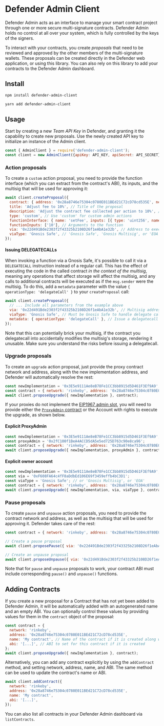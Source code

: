 # Defender Admin Client

Defender Admin acts as an interface to manage your smart contract project through one or more secure multi-signature contracts. Defender Admin holds no control at all over your system, which is fully controlled by the keys of the signers.

To interact with your contracts, you create _proposals_ that need to be reviewed and approved by the other members of the multi-signature wallets. These proposals can be created directly in the Defender web application, or using this library. You can also rely on this library to add your contracts to the Defender Admin dashboard.


## Install

```bash
npm install defender-admin-client
```

```bash
yarn add defender-admin-client
```

## Usage

Start by creating a new _Team API Key_ in Defender, and granting it the capability to create new proposals. Use the newly created API key to initialize an instance of the Admin client.

```js
const { AdminClient } = require('defender-admin-client');
const client = new AdminClient({apiKey: API_KEY, apiSecret: API_SECRET});
```

### Action proposals

To create a `custom` action proposal, you need to provide the function interface (which you can extract from the contract's ABI), its inputs, and the multisig that will be used for approving it:

```js
await client.createProposal({
  contract: { address: '0x28a8746e75304c0780E011BEd21C72cD78cd535E', network: 'rinkeby' }, // Target contract
  title: 'Adjust fee to 10%', // Title of the proposal
  description: 'Adjust the contract fee collected per action to 10%', // Description of the proposal
  type: 'custom', // Use 'custom' for custom admin actions
  functionInterface: { name: 'setFee', inputs: [{ type: 'uint256', name: 'fee' }] }, // Function ABI
  functionInputs: ['10'], // Arguments to the function
  via: '0x22d491Bde2303f2f43325b2108D26f1eAbA1e32b', // Address to execute proposal
  viaType: 'Gnosis Safe', // 'Gnosis Safe', 'Gnosis Multisig', or 'EOA'
});
```

#### Issuing DELEGATECALLs

When invoking a function via a Gnosis Safe, it's possible to call it via a `DELEGATECALL` instruction instead of a regular call. This has the effect of executing the code in the called contract _in the context of the multisig_, meaning any operations that affect storage will affect the multisig, and any calls to additional contracts will be executed as if the `msg.sender` were the multisig. To do this, add a `metadata` parameter with the value `{ operationType: 'delegateCall' }` to your `createProposal` call:

```js
await client.createProposal({
  // ... Include all parameters from the example above
  via: '0x22d491Bde2303f2f43325b2108D26f1eAbA1e32b', // Multisig address
  viaType: 'Gnosis Safe', // Must be Gnosis Safe to handle delegate calls
  metadata: { operationType: 'delegateCall' }, // Issue a delegatecall instead of a regular call
});
```

Note that this can potentially brick your multisig, if the contract you delegatecall into accidentally modifies the multisig's storage, rendering it unusable. Make sure you understand the risks before issuing a delegatecall.

### Upgrade proposals

To create an `upgrade` action proposal, just provide the proxy contract network and address, along with the new implementation address, and Defender will automatically resolve the rest:

```js
const newImplementation = '0x3E5e9111Ae8eB78Fe1CC3bb8915d5D461F3Ef9A9';
const contract = { network: 'rinkeby', address: '0x28a8746e75304c0780E011BEd21C72cD78cd535E' }
await client.proposeUpgrade({ newImplementation }, contract);
```

If your proxies do not implement the [EIP1967 admin slot](https://eips.ethereum.org/EIPS/eip-1967#admin-address), you will need to provide either the [`ProxyAdmin` contract](https://github.com/OpenZeppelin/openzeppelin-contracts/blob/v4.0.0/contracts/proxy/transparent/ProxyAdmin.sol) or the Account with rights to execute the upgrade, as shown below.

#### Explicit ProxyAdmin

```js
const newImplementation = '0x3E5e9111Ae8eB78Fe1CC3bb8915d5D461F3Ef9A9';
const proxyAdmin = '0x2fC100f1BeA4ACCD5dA5e5ed725D763c90e8ca96';
const contract = { network: 'rinkeby', address: '0x28a8746e75304c0780E011BEd21C72cD78cd535E' }
await client.proposeUpgrade({ newImplementation, proxyAdmin }, contract);
```

#### Explicit owner account

```js
const newImplementation = '0x3E5e9111Ae8eB78Fe1CC3bb8915d5D461F3Ef9A9';
const via = '0xF608FA64c4fF8aDdbEd106E69f3459effb4bC3D1';
const viaType = 'Gnosis Safe'; // or 'Gnosis Multisig', or 'EOA'
const contract = { network: 'rinkeby', address: '0x28a8746e75304c0780E011BEd21C72cD78cd535E' }
await client.proposeUpgrade({ newImplementation, via, viaType }, contract);
```

### Pause proposals

To create `pause` and `unpause` action proposals, you need to provide the contract network and address, as well as the multisig that will be used for approving it. Defender takes care of the rest:

```js
const contract = { network: 'rinkeby', address: '0x28a8746e75304c0780E011BEd21C72cD78cd535E' }

// Create a pause proposal
await client.proposePause({ via: '0x22d491Bde2303f2f43325b2108D26f1eAbA1e32b', viaType: 'Gnosis Safe' }, contract);

// Create an unpause proposal
await client.proposeUnpause({ via: '0x22d491Bde2303f2f43325b2108D26f1eAbA1e32b', viaType: 'Gnosis Safe' }, contract);
```

Note that for `pause` and `unpause` proposals to work, your contract ABI must include corresponding `pause()` and `unpause()` functions.

## Adding Contracts

If you create a new proposal for a Contract that has not yet been added to Defender Admin, it will be automatically added with an autogenerated name and an empty ABI. You can optionally control these values by providing values for them in the `contract` object of the proposal:

```js
const contract = { 
  network: 'rinkeby', 
  address: '0x28a8746e75304c0780E011BEd21C72cD78cd535E',
  name: 'My contract', // Name of the contract if it is created along with this proposal
  abi: '[...]', // ABI to set for this contract if it is created
};
await client.proposeUpgrade({ newImplementation }, contract);
```

Alternatively, you can add any contract explicitly by using the `addContract` method, and setting network, address, name, and ABI. The same method can be used to update the contract's name or ABI.

```js
await client.addContract({ 
  network: 'rinkeby', 
  address: '0x28a8746e75304c0780E011BEd21C72cD78cd535E',
  name: 'My contract',
  abi: '[...]',
});
```

 You can also list all contracts in your Defender Admin dashboard via `listContracts`.
